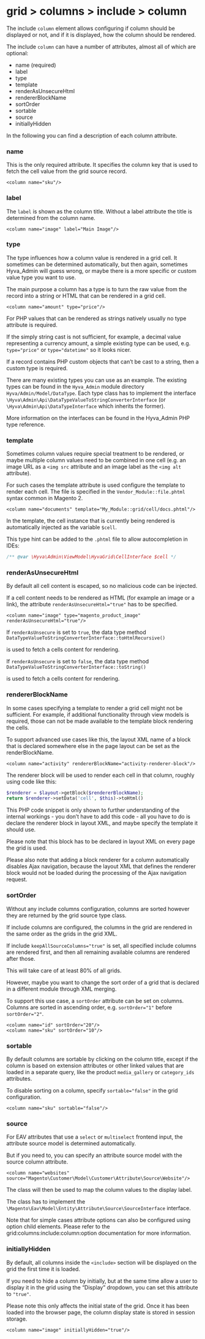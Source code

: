 # grid > columns > include > column

The include `column` element allows configuring if column should be displayed or not, and if it is displayed, how the column should be rendered.

The include `column` can have a number of attributes, almost all of which are optional:


* name (required)
* label
* type
* template
* renderAsUnsecureHtml
* rendererBlockName
* sortOrder
* sortable
* source
* initiallyHidden


In the following you can find a description of each column attribute.

### name

This is the only required attribute. It specifies the column key that is used to fetch the cell value from the grid source record.


```markup
<column name="sku"/>
```


### label

The `label` is shown as the column title. Without a label attribute the title is determined from the column name.


```markup
<column name="image" label="Main Image"/>
```


### type

The type influences how a column value is rendered in a grid cell. It sometimes can be determined automatically, but then again, sometimes Hyva_Admin will guess wrong, or maybe there is a more specific or custom value type you want to use.

The main purpose a column has a type is to turn the raw value from the record into a string or HTML that can be rendered in a grid cell.


```markup
<column name="amount" type="price"/> 
```


For PHP values that can be rendered as strings natively usually no type attribute is required.

If the simply string cast is not sufficient, for example, a decimal value representing a currency amount, a simple existing type can be used, e.g. `type="price"` or `type="datetime"` so it looks nicer.


If a record contains PHP custom objects that can’t be cast to a string, then a custom type is required.

There are many existing types you can use as an example. The existing types can be found in the `Hyva_Admin` module directory `Hyva/Admin/Model/DataType`. Each type class has to implement the interface `\Hyva\Admin\Api\DataTypeValueToStringConverterInterface` (or `\Hyva\Admin\Api\DataTypeInterface` which inherits the former).

More information on the interfaces can be found in the Hyva_Admin PHP type reference.


### template

Sometimes column values require special treatment to be rendered, or maybe multiple column values need to be combined in one cell (e.g. an image URL as a `<img src` attribute and an image label as the `<img alt` attribute).

For such cases the template attribute is used configure the template to render each cell. The file is specified in the `Vendor_Module::file.phtml` syntax common in Magento 2.


```markup
<column name="documents" template="My_Module::grid/cell/docs.phtml"/>
```


In the template, the cell instance that is currently being rendered is automatically injected as the variable `$cell`.

This type hint can be added to the `.phtml` file to allow autocompletion in IDEs:

```php
/** @var \Hyva\Admin\ViewModel\HyvaGrid\CellInterface $cell */
```


### renderAsUnsecureHtml

By default all cell content is escaped, so no malicious code can be injected.

If a cell content needs to be rendered as HTML (for example an image or a link), the attribute `renderAsUnsecureHtml="true"` has to be specified.


```markup
<column name="image" type="magento_product_image" renderAsUnsecureHtml="true"/>
```


If `renderAsUnsecure` is set to `true`, the data type method `DataTypeValueToStringConverterInterface::toHtmlRecursive()`

is used to fetch a cells content for rendering.


If `renderAsUnsecure` is set to `false`, the data type method `DataTypeValueToStringConverterInterface::toString()`

is used to fetch a cells content for rendering.


### rendererBlockName

In some cases specifying a template to render a grid cell might not be sufficient. For example, if additional functionality through view models is required, those can not be made available to the template block rendering the cells.


To support advanced use cases like this, the layout XML name of a block that is declared somewhere else in the page layout can be set as the renderBlockName.


```markup
<column name="activity" rendererBlockName="activity-renderer-block"/>
```


The renderer block will be used to render each cell in that column, roughly using code like this:


```php
$renderer = $layout->getBlock($rendererBlockName);
return $renderer->setData('cell', $this)->toHtml()
```


This PHP code snippet is only shown to further understanding of the internal workings - you don’t have to add this code - all you have to do is declare the renderer block in layout XML, and maybe specify the template it should use.


Please note that this block has to be declared in layout XML on every page the grid is used.


Please also note that adding a block renderer for a column automatically disables Ajax navigation, because the layout XML that defines the renderer block would not be loaded during the processing of the Ajax navigation request.


### sortOrder

Without any include columns configuration, columns are sorted however they are returned by the grid source type class.

If include columns are configured, the columns in the grid are rendered in the same order as the grids in the grid XML.

If include `keepAllSourceColumns="true"` is set, all specified include columns are rendered first, and then all remaining available columns are rendered after those.

This will take care of at least 80% of all grids.

However, maybe you want to change the sort order of a grid that is declared in a different module through XML merging.

To support this use case, a `sortOrder` attribute can be set on columns. Columns are sorted in ascending order, e.g.  `sortOrder="1"` before `sortOrder="2"`.


```markup
<column name="id" sortOrder="20"/>
<column name="sku" sortOrder="10"/>
```


### sortable

By default columns are sortable by clicking on the column title, except if the column is based on extension attributes or other linked values that are loaded in a separate query, like the product `media_gallery` or `category_ids` attributes.

To disable sorting on a column, specify `sortable="false"` in the grid configuration.


```markup
<column name="sku" sortable="false"/>
```


### source

For EAV attributes that use a `select` or `multiselect` frontend input, the attribute source model is determined automatically.

But if you need to, you can specify an attribute source model with the source column attribute.


```markup
<column name="websites" source="Magento\Customer\Model\Customer\Attribute\Source\Website"/>
```


The class will then be used to map the column values to the display label.

The class has to implement the `\Magento\Eav\Model\Entity\Attribute\Source\SourceInterface` interface.


Note that for simple cases attribute options can also be configured using option child elements. Please refer to the grid:columns:include:column:option documentation for more information.


### initiallyHidden

By default, all columns inside the `<include>` section will be displayed on the grid the first time it is loaded.

If you need to hide a column by initially, but at the same time allow a user to display it in the grid using the “Display” dropdown, you can set this attribute to `"true"`.


Please note this only affects the initial state of the grid. Once it has been loaded into the browser page, the column display state is stored in session storage. 


```markup
<column name="image" initiallyHidden="true"/>
```


